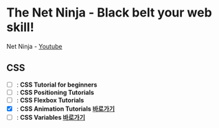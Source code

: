# The Net Ninja - Black belt your web skill!

Net Ninja - [Youtube](https://www.youtube.com/c/TheNetNinja/featured)



## CSS

- [ ] : **CSS Tutorial for beginners**
- [ ] : **CSS Positioning Tutorials**
- [ ] : **CSS Flexbox Tutorials** 
- [x] : **CSS Animation Tutorials [바로가기](./css-animations-playlist/README.md)**
- [ ] : **CSS Variables [바로가기](./CSS-Variables/README.md)**